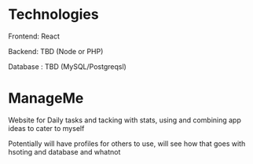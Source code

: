 # Technologies

Frontend: React

Backend: TBD (Node or PHP)

Database : TBD (MySQL/Postgreqsl)
# ManageMe

Website for Daily tasks and tacking with stats, using and combining app ideas to cater to myself

Potentially will have profiles for others to use, will see how that goes with hsoting and database and whatnot
